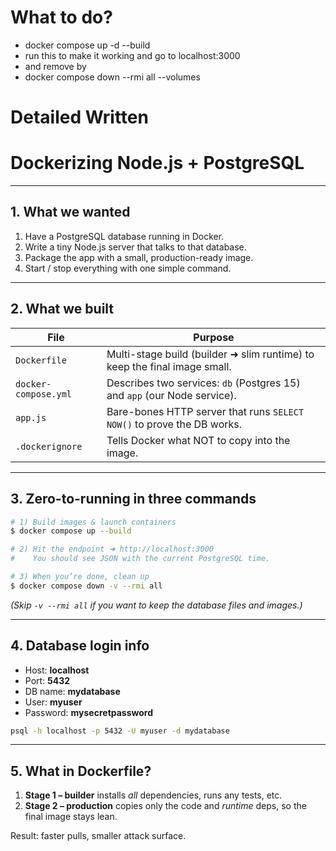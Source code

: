 
# What to do?

- docker compose up -d --build 
- run this to make it working and go to localhost:3000 
- and remove by 
- docker compose down --rmi all --volumes


# Detailed Written
# Dockerizing Node.js + PostgreSQL
---

## 1. What we wanted

1. Have a PostgreSQL database running in Docker.
2. Write a tiny Node.js server that talks to that database.
3. Package the app with a small, production-ready image.
4. Start / stop everything with one simple command.

---
## 2. What we built

| File | Purpose |
|------|---------|
| `Dockerfile` | Multi-stage build (builder ➜ slim runtime) to keep the final image small. |
| `docker-compose.yml` | Describes two services: `db` (Postgres 15) and `app` (our Node service). |
| `app.js` | Bare-bones HTTP server that runs `SELECT NOW()` to prove the DB works. |
| `.dockerignore` | Tells Docker what NOT to copy into the image. |

---
## 3. Zero-to-running in three commands

```bash
# 1) Build images & launch containers
$ docker compose up --build

# 2) Hit the endpoint ➜ http://localhost:3000
#    You should see JSON with the current PostgreSQL time.

# 3) When you’re done, clean up
$ docker compose down -v --rmi all
```

*(Skip `-v --rmi all` if you want to keep the database files and images.)*

---
## 4. Database login info

- Host: **localhost**  
- Port: **5432**  
- DB name: **mydatabase**  
- User: **myuser**  
- Password: **mysecretpassword**

```bash
psql -h localhost -p 5432 -U myuser -d mydatabase
```

---
## 5. What in  Dockerfile?

1. **Stage 1 – builder** installs *all* dependencies, runs any tests, etc.
2. **Stage 2 – production** copies only the code and *runtime* deps, so the final image stays lean.

Result: faster pulls, smaller attack surface. 





